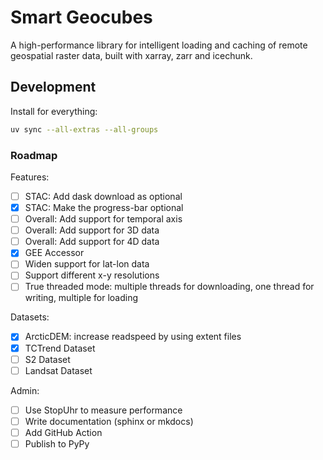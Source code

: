 # Smart Geocubes

A high-performance library for intelligent loading and caching of remote geospatial raster data, built with xarray, zarr and icechunk.

## Development

Install for everything:

```sh
uv sync --all-extras --all-groups
```

### Roadmap

Features:

- [ ] STAC: Add dask download as optional
- [x] STAC: Make the progress-bar optional
- [ ] Overall: Add support for temporal axis
- [ ] Overall: Add support for 3D data
- [ ] Overall: Add support for 4D data
- [X] GEE Accessor
- [ ] Widen support for lat-lon data
- [ ] Support different x-y resolutions
- [ ] True threaded mode: multiple threads for downloading, one thread for writing, multiple for loading

Datasets:

- [X] ArcticDEM: increase readspeed by using extent files
- [X] TCTrend Dataset
- [ ] S2 Dataset
- [ ] Landsat Dataset

Admin:

- [ ] Use StopUhr to measure performance
- [ ] Write documentation (sphinx or mkdocs)
- [ ] Add GitHub Action
- [ ] Publish to PyPy
